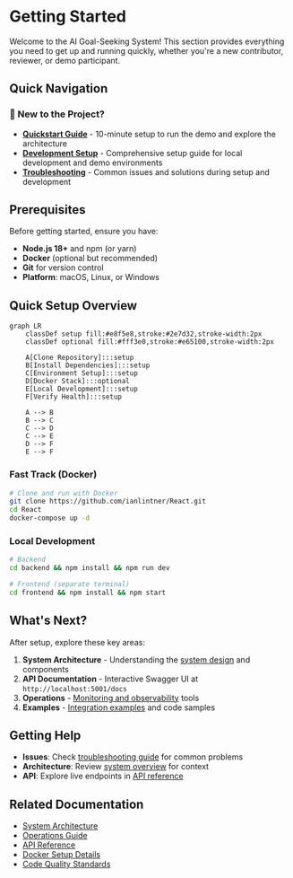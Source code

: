 # Getting Started

Welcome to the AI Goal-Seeking System! This section provides everything you need to get up and running quickly, whether you're a new contributor, reviewer, or demo participant.

## Quick Navigation

### 🚀 New to the Project?
- **[Quickstart Guide](./quickstart.md)** - 10-minute setup to run the demo and explore the architecture
- **[Development Setup](./setup.md)** - Comprehensive setup guide for local development and demo environments
- **[Troubleshooting](./troubleshooting.md)** - Common issues and solutions during setup and development

## Prerequisites

Before getting started, ensure you have:

- **Node.js 18+** and npm (or yarn)
- **Docker** (optional but recommended)
- **Git** for version control
- **Platform**: macOS, Linux, or Windows

## Quick Setup Overview

```mermaid
graph LR
    classDef setup fill:#e8f5e8,stroke:#2e7d32,stroke-width:2px
    classDef optional fill:#fff3e0,stroke:#e65100,stroke-width:2px
    
    A[Clone Repository]:::setup
    B[Install Dependencies]:::setup
    C[Environment Setup]:::setup
    D[Docker Stack]:::optional
    E[Local Development]:::setup
    F[Verify Health]:::setup
    
    A --> B
    B --> C
    C --> D
    C --> E
    D --> F
    E --> F
```

### Fast Track (Docker)
```bash
# Clone and run with Docker
git clone https://github.com/ianlintner/React.git
cd React
docker-compose up -d
```

### Local Development
```bash
# Backend
cd backend && npm install && npm run dev

# Frontend (separate terminal)
cd frontend && npm install && npm start
```

## What's Next?

After setup, explore these key areas:

1. **System Architecture** - Understanding the [system design](../architecture/) and components
2. **API Documentation** - Interactive Swagger UI at `http://localhost:5001/docs`
3. **Operations** - [Monitoring and observability](../operations/) tools
4. **Examples** - [Integration examples](../examples/) and code samples

## Getting Help

- **Issues**: Check [troubleshooting guide](./troubleshooting.md) for common problems
- **Architecture**: Review [system overview](../architecture/system-overview.md) for context
- **API**: Explore live endpoints in [API reference](../reference/api-reference.md)

## Related Documentation

- [System Architecture](../architecture/)
- [Operations Guide](../operations/)
- [API Reference](../reference/api-reference.md)
- [Docker Setup Details](../reference/docker-setup.md)
- [Code Quality Standards](../reference/code-quality.md)
